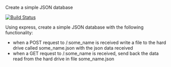 Create a simple JSON database

[![Build Status](https://travis-ci.org/Chareesa/SimpleJsonDatabase.svg?branch=nextBranch)](https://travis-ci.org/Chareesa/SimpleJsonDatabase)

Using express, create a simple JSON database with the following functionality:
* when a POST request to /:some_name is received write a file to the hard drive called some_name.json with the json data received
* when a GET request to /:some_name is received, send back the data read from the hard drive in file some_name.json
